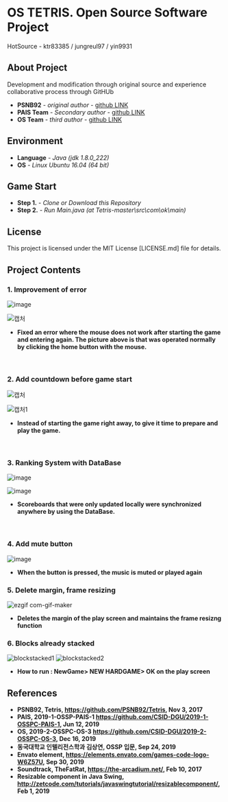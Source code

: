 # OS TETRIS. Open Source Software Project

HotSource - ktr83385 / jungreul97 / yin9931


## About Project

Development and modification through original source
and experience collaborative process through GitHUb

* **PSNB92** - *original author* - [github LINK](https://github.com/PSNB92/Tetris)
* **PAIS Team** - *Secondary author* - [github LINK](https://github.com/CSID-DGU/2019-1-OSSPC-PAIS-1)
* **OS Team** - *third author* - [github LINK](https://github.com/CSID-DGU/2019-2-OSSPC-OS-3)


## Environment

* **Language** - *Java (jdk 1.8.0_222)*
* **OS** - *Linux Ubuntu 16.04 (64 bit)*

## Game Start

* **Step 1.** - *Clone or Download this Repository*
* **Step 2.** - *Run Main.java (at Tetris-master\src\com\ok\main)*


## License

This project is licensed under the MIT License
[LICENSE.md] file for details.

## Project Contents

### 1. Improvement of error

![image](https://user-images.githubusercontent.com/55723966/99901388-baf48d00-2cf9-11eb-9639-bc4314a7e72f.png)

![캡처](https://user-images.githubusercontent.com/55723966/99901420-e7a8a480-2cf9-11eb-9dd4-9dd4e0eb8f30.PNG)



* **Fixed an error where the mouse does not work after starting the game and entering again.
The picture above is that was operated normally by clicking the home button with the mouse.**

　

### 2. Add countdown before game start

![캡처](https://user-images.githubusercontent.com/55723966/99901638-4f132400-2cfb-11eb-9599-cfeffc2b8df8.PNG)

![캡처1](https://user-images.githubusercontent.com/55723966/99901659-8550a380-2cfb-11eb-8bc3-c048702a5b19.PNG)

* **Instead of starting the game right away, to give it time to prepare and play the game.**

　

### 3. Ranking System with DataBase

![image](https://user-images.githubusercontent.com/55723966/99901736-4bcc6800-2cfc-11eb-9239-d9809e552e16.png)

![image](https://user-images.githubusercontent.com/55723966/99901747-5f77ce80-2cfc-11eb-8716-237fe32fba8e.png)

* **Scoreboards that were only updated locally were synchronized anywhere by using the DataBase.**

　

### 4. Add mute button

![image](https://user-images.githubusercontent.com/55723966/99901834-f2b10400-2cfc-11eb-96f4-4c8f8dd67423.png)

* **When the button is pressed, the music is muted or played again**



### 5. Delete margin, frame resizing
![ezgif com-gif-maker](https://user-images.githubusercontent.com/55723966/101282555-3a657e80-3819-11eb-8e1d-6bb7fb1e381c.gif)

* **Deletes the margin of the play screen and maintains the frame resizng function**



### 6. Blocks already stacked
![blockstacked1](https://user-images.githubusercontent.com/55723966/101282615-8d3f3600-3819-11eb-8085-e0bb6b37011f.PNG)
![blockstacked2](https://user-images.githubusercontent.com/55723966/101282619-903a2680-3819-11eb-9e65-d9eb537963aa.PNG)

* **How to run : NewGame> NEW HARDGAME> OK on the play screen**

## References

* **PSNB92, Tetris, https://github.com/PSNB92/Tetris, Nov 3, 2017**
* **PAIS, 2019-1-OSSP-PAIS-1 https://github.com/CSID-DGU/2019-1-OSSPC-PAIS-1, Jun 12, 2019**
* **OS, 2019-2-OSSPC-OS-3 https://github.com/CSID-DGU/2019-2-OSSPC-OS-3, Dec 16, 2019**
* **동국대학교 인텔리전스학과 김상연, OSSP 입문, Sep 24, 2019**
* **Envato element, https://elements.envato.com/games-code-logo-W6Z57U, Sep 30, 2019**
* **Soundtrack, TheFatRat, https://the-arcadium.net/, Feb 10, 2017**
* **Resizable component in Java Swing, http://zetcode.com/tutorials/javaswingtutorial/resizablecomponent/, Feb 1, 2019**


　
　






